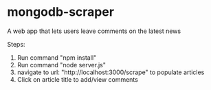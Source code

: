# mongodb-scraper
A web app that lets users leave comments on the latest news

Steps:

1. Run command "npm install"
2. Run command "node server.js"
3. navigate to url: "http://localhost:3000/scrape" to populate articles
4. Click on article title to add/view comments

